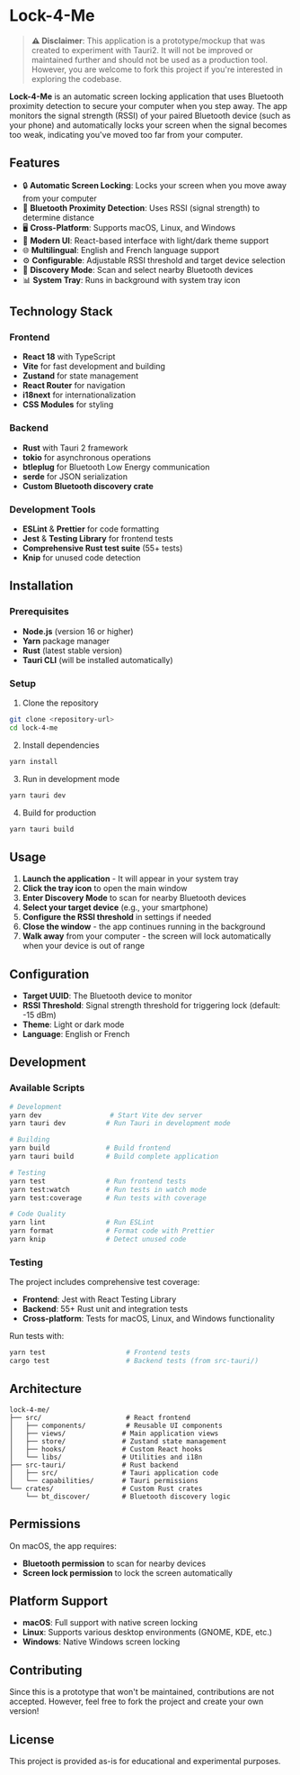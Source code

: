 # Lock-4-Me

> **⚠️ Disclaimer**: This application is a prototype/mockup that was created to experiment with Tauri2. It will not be improved or maintained further and should not be used as a production tool. However, you are welcome to fork this project if you're interested in exploring the codebase.

**Lock-4-Me** is an automatic screen locking application that uses Bluetooth proximity detection to secure your computer when you step away. The app monitors the signal strength (RSSI) of your paired Bluetooth device (such as your phone) and automatically locks your screen when the signal becomes too weak, indicating you've moved too far from your computer.

## Features

- 🔒 **Automatic Screen Locking**: Locks your screen when you move away from your computer
- 📱 **Bluetooth Proximity Detection**: Uses RSSI (signal strength) to determine distance
- 🖥️ **Cross-Platform**: Supports macOS, Linux, and Windows
- 🎨 **Modern UI**: React-based interface with light/dark theme support
- 🌐 **Multilingual**: English and French language support
- ⚙️ **Configurable**: Adjustable RSSI threshold and target device selection
- 🔄 **Discovery Mode**: Scan and select nearby Bluetooth devices
- 📊 **System Tray**: Runs in background with system tray icon

## Technology Stack

### Frontend

- **React 18** with TypeScript
- **Vite** for fast development and building
- **Zustand** for state management
- **React Router** for navigation
- **i18next** for internationalization
- **CSS Modules** for styling

### Backend

- **Rust** with Tauri 2 framework
- **tokio** for asynchronous operations
- **btleplug** for Bluetooth Low Energy communication
- **serde** for JSON serialization
- **Custom Bluetooth discovery crate**

### Development Tools

- **ESLint** & **Prettier** for code formatting
- **Jest** & **Testing Library** for frontend tests
- **Comprehensive Rust test suite** (55+ tests)
- **Knip** for unused code detection

## Installation

### Prerequisites

- **Node.js** (version 16 or higher)
- **Yarn** package manager
- **Rust** (latest stable version)
- **Tauri CLI** (will be installed automatically)

### Setup

1. Clone the repository

```bash
git clone <repository-url>
cd lock-4-me
```

2. Install dependencies

```bash
yarn install
```

3. Run in development mode

```bash
yarn tauri dev
```

4. Build for production

```bash
yarn tauri build
```

## Usage

1. **Launch the application** - It will appear in your system tray
2. **Click the tray icon** to open the main window
3. **Enter Discovery Mode** to scan for nearby Bluetooth devices
4. **Select your target device** (e.g., your smartphone)
5. **Configure the RSSI threshold** in settings if needed
6. **Close the window** - the app continues running in the background
7. **Walk away** from your computer - the screen will lock automatically when your device is out of range

## Configuration

- **Target UUID**: The Bluetooth device to monitor
- **RSSI Threshold**: Signal strength threshold for triggering lock (default: -15 dBm)
- **Theme**: Light or dark mode
- **Language**: English or French

## Development

### Available Scripts

```bash
# Development
yarn dev                 # Start Vite dev server
yarn tauri dev          # Run Tauri in development mode

# Building
yarn build              # Build frontend
yarn tauri build        # Build complete application

# Testing
yarn test               # Run frontend tests
yarn test:watch         # Run tests in watch mode
yarn test:coverage      # Run tests with coverage

# Code Quality
yarn lint               # Run ESLint
yarn format             # Format code with Prettier
yarn knip               # Detect unused code
```

### Testing

The project includes comprehensive test coverage:

- **Frontend**: Jest with React Testing Library
- **Backend**: 55+ Rust unit and integration tests
- **Cross-platform**: Tests for macOS, Linux, and Windows functionality

Run tests with:

```bash
yarn test                    # Frontend tests
cargo test                   # Backend tests (from src-tauri/)
```

## Architecture

```
lock-4-me/
├── src/                     # React frontend
│   ├── components/          # Reusable UI components
│   ├── views/              # Main application views
│   ├── store/              # Zustand state management
│   ├── hooks/              # Custom React hooks
│   └── libs/               # Utilities and i18n
├── src-tauri/              # Rust backend
│   ├── src/                # Tauri application code
│   └── capabilities/       # Tauri permissions
└── crates/                 # Custom Rust crates
    └── bt_discover/        # Bluetooth discovery logic
```

## Permissions

On macOS, the app requires:

- **Bluetooth permission** to scan for nearby devices
- **Screen lock permission** to lock the screen automatically

## Platform Support

- **macOS**: Full support with native screen locking
- **Linux**: Supports various desktop environments (GNOME, KDE, etc.)
- **Windows**: Native Windows screen locking

## Contributing

Since this is a prototype that won't be maintained, contributions are not accepted. However, feel free to fork the project and create your own version!

## License

This project is provided as-is for educational and experimental purposes.
